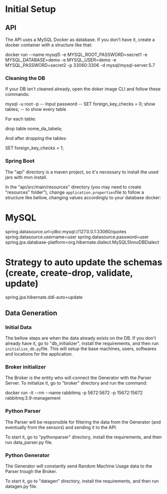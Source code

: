 # Initial Setup

## API

The API uses a MySQL Docker as database. If you don't have it, create a docker container with a structure like that: 

docker run --name mysql5 -e MYSQL_ROOT_PASSWORD=secret1 -e MYSQL_DATABASE=demo -e MYSQL_USER=demo -e MYSQL_PASSWORD=secret2 -p 33060:3306 -d mysql/mysql-server:5.7

### Cleaning the DB

If your DB isn't cleaned already, open the doker image CLI and follow these commands:

mysql -u root -p
-- Input password --
SET foreign_key_checks = 0;
show tables; -- to show every table

For each table: 

drop table nome_da_tabela;

And after dropping the tables:

SET foreign_key_checks = 1;

### Spring Boot

The "api" directory is a maven project, so it's necessary to install the used jars with mvn install.

In the "api/src/main/resources" directory (you may need to create "resources" folder"), change `application.properties`file to follow a structure like bellow, changing values accordingly to your database docker:

# MySQL
spring.datasource.url=jdbc:mysql://127.0.0.1:33060/quotes
spring.datasource.username=user
spring.datasource.password=user
spring.jpa.database-platform=org.hibernate.dialect.MySQL5InnoDBDialect

# Strategy to auto update the schemas (create, create-drop, validate, update)
spring.jpa.hibernate.ddl-auto=update

## Data Generation

### Initial Data

The bellow steps are when the data already exists on the DB. If you don't already have it, go to "db_initializer", install the requirements, and then run `initialize_db.py`file. This will setup the base machines, users, softwares and locations for the application.

### Broker initializer

The Broker is the entity who will connect the Generator with the Parser Server. To initialize it, go to "broker" directory and run the command:

docker run -it --rm --name rabbitmq -p 5672:5672 -p 15672:15672 rabbitmq:3.9-management

### Python Parser

The Parser will be responsible for filtering the data from the Generator (and eventually from the sensors) and sending it to the API.

To start it, go to "pythonparser" directory, install the requirements, and then run data_parser.py file.

### Python Generator

The Generator will constantly send Random Machine Usage data to the Parser trough the Broker.

To start it, go to "datagen" directory, install the requirements, and then run datagen.py file.